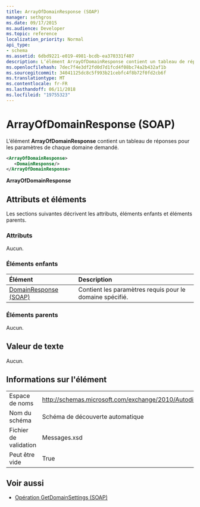```yaml
---
title: ArrayOfDomainResponse (SOAP)
manager: sethgros
ms.date: 09/17/2015
ms.audience: Developer
ms.topic: reference
localization_priority: Normal
api_type:
- schema
ms.assetid: 6dbd9221-e019-4981-bcdb-ea370331f407
description: L’élément ArrayOfDomainResponse contient un tableau de réponses pour les paramètres de chaque domaine demandé.
ms.openlocfilehash: 7dec7f4e3df2fd0d7d1fcd4f08bc74a2b432af1b
ms.sourcegitcommit: 34041125dc8c5f993b21cebfc4f8b72f0fd2cb6f
ms.translationtype: MT
ms.contentlocale: fr-FR
ms.lasthandoff: 06/11/2018
ms.locfileid: "19755323"
---
```

# <a name="arrayofdomainresponse-soap"></a>ArrayOfDomainResponse (SOAP)

L’élément **ArrayOfDomainResponse** contient un tableau de réponses pour les paramètres de chaque domaine demandé. 
  
```XML
<ArrayOfDomainResponse>
   <DomainResponse/>
</ArrayOfDomainResponse>
```

 **ArrayOfDomainResponse**
## <a name="attributes-and-elements"></a>Attributs et éléments

Les sections suivantes décrivent les attributs, éléments enfants et éléments parents.
  
### <a name="attributes"></a>Attributs

Aucun.
  
### <a name="child-elements"></a>Éléments enfants

|**Élément**|**Description**|
|:-----|:-----|
|[DomainResponse (SOAP)](domainresponse-soap.md) <br/> |Contient les paramètres requis pour le domaine spécifié.  <br/> |
   
### <a name="parent-elements"></a>Éléments parents

Aucun.
  
## <a name="text-value"></a>Valeur de texte

Aucun.
  
## <a name="element-information"></a>Informations sur l'élément

|||
|:-----|:-----|
|Espace de noms  <br/> |http://schemas.microsoft.com/exchange/2010/Autodiscover  <br/> |
|Nom du schéma  <br/> |Schéma de découverte automatique  <br/> |
|Fichier de validation  <br/> |Messages.xsd  <br/> |
|Peut être vide  <br/> |True  <br/> |
   
## <a name="see-also"></a>Voir aussi

- [Opération GetDomainSettings (SOAP)](getdomainsettings-operation-soap.md)

